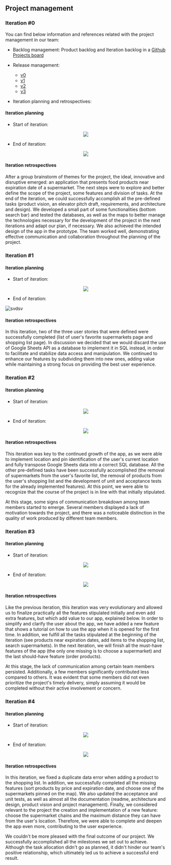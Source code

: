 ## Project management

### Iteration #0
You can find below information and references related with the project management in our team:
* Backlog management: Product backlog and Iteration backlog in a [Github Projects board](https://github.com/orgs/FEUP-LEIC-ES-2022-23/projects/34)
* Release management:
    * [v0](#)
    * [v1](https://github.com/FEUP-LEIC-ES-2022-23/2LEIC09T3/blob/main/docs/ProjectManagement.md#iteration-1)
    * [v2](https://github.com/FEUP-LEIC-ES-2022-23/2LEIC09T3/blob/main/docs/ProjectManagement.md#iteration-2)
    * [v3](https://github.com/FEUP-LEIC-ES-2022-23/2LEIC09T3/blob/main/docs/ProjectManagement.md#iteration-3)

* Iteration planning and retrospectives:

#### Iteration planning
- Start of iteration:
<p align="center" justify="center">
  <img src="https://github.com/FEUP-LEIC-ES-2022-23/2LEIC09T3/blob/main/images/start_v0.png"/>
</p>

- End of iteration:
<p align="center" justify="center">
  <img src="https://github.com/FEUP-LEIC-ES-2022-23/2LEIC09T3/blob/main/images/end_v0.png"/>
</p>


#### Iteration retrospectives

After a group brainstorm of themes for the project, the ideal, innovative and disruptive emerged: an application that presents food products near expiration date of a supermarket. The next steps were to explore and better define the scope of the project, some features and division of tasks. 
At the end of the iteration, we could successfully accomplish all the pre-defined tasks (product vision, an elevator pitch draft, requirements, and architecture and design). We developed a small part of some functionalities (bottom search bar) and tested the databases, as well as the maps to better manage the technologies necessary for the development of the project in the next iterations and adapt our plan, if necessary. We also achieved the intended design of the app in the prototype.
The team worked well, demonstrating effective communication and collaboration throughout the planning of the project.

### Iteration #1

#### Iteration planning
- Start of iteration:
<p align="center" justify="center">
  <img src="https://github.com/FEUP-LEIC-ES-2022-23/2LEIC09T3/blob/main/images/start_v1.PNG"/>
</p>

- End of iteration:

![svdsv](https://user-images.githubusercontent.com/93678161/228670025-9749de5e-87ad-436b-bcdc-e568fdbbd288.png)

#### Iteration retrospectives
In this iteration, two of the three user stories that were defined were successfully completed (list of user's favorite supermarkets page and shopping list page). In discussion we decided that we would discard the use of Google Sheets API as a database to implement it in SQL instead, in order to facilitate and stabilize data access and manipulation. 
We continued to enhance our features by subdividing them into new ones, adding value while maintaining a strong focus on providing the best user experience.

### Iteration #2

#### Iteration planning
- Start of iteration:
<p align="center" justify="center">
  <img src="https://github.com/FEUP-LEIC-ES-2022-23/2LEIC09T3/blob/main/images/start_v2.png"/>
</p>

- End of iteration:
<p align="center" justify="center">
  <img src="https://github.com/FEUP-LEIC-ES-2022-23/2LEIC09T3/blob/main/images/end_v2.png"/>
</p>

#### Iteration retrospectives
This iteration was key to the continued growth of the app, as we were able to implement location and pin identification of the user's current location and fully transpose Google Sheets data into a correct SQL database. All the other pre-defined tasks have been successfully accomplished (the removal of supermarkets from the user's favorite list, the removal of products from the user's shopping list and the development of unit and acceptance tests for the already implemented features). At this point, we were able to recognize that the course of the project is in line with that initially stipulated.

At this stage, some signs of communication breakdown among team members started to emerge. Several members displayed a lack of motivation towards the project, and there was a noticeable distinction in the quality of work produced by different team members.

### Iteration #3

#### Iteration planning
- Start of iteration:

<p align="center" justify="center">
  <img src="https://github.com/FEUP-LEIC-ES-2022-23/2LEIC09T3/blob/main/images/start_v3.png"/>
</p>

- End of iteration:
<p align="center" justify="center">
  <img src="https://github.com/FEUP-LEIC-ES-2022-23/2LEIC09T3/blob/main/images/end_v3.png"/>
</p>

#### Iteration retrospectives
Like the previous iteration, this iteration was very evolutionary and allowed us to finalize practically all the features stipulated initially and even add extra features, but which add value to our app, explained below. In order to simplify and clarify the user about the app, we have added a new feature that shows a tutorial on how to use the app when it is opened for the first time. In addition, we fulfill all the tasks stipulated at the beginning of the iteration (see products near expiration dates, add items to the shopping list, search supermarkets). In the next iteration, we will finish all the must-have features of the app (the only one missing is to choose a supermarket) and the last should-have feature (order products).

At this stage, the lack of communication among certain team members persisted. Additionally, a few members significantly contributed less compared to others. It was evident that some members did not even prioritize the project's timely delivery, simply assuming it would be completed without their active involvement or concern.


### Iteration #4

#### Iteration planning
- Start of iteration:

<p align="center" justify="center">
  <img src="https://github.com/FEUP-LEIC-ES-2022-23/2LEIC09T3/blob/main/images/start_v4.png"/>
</p>

- End of iteration:
<p align="center" justify="center">
  <img src="https://github.com/FEUP-LEIC-ES-2022-23/2LEIC09T3/blob/main/images/end_v4.png"/>
</p>

#### Iteration retrospectives
In this iteration, we fixed a duplicate data error when adding a product to the shopping list. In addition, we successfully completed
all the missing features (sort products by price and expiration date, and choose one of the supermarkets pinned on the map). We also
updated the acceptance and unit tests, as well as almost all the documentation (readme, architecture and design, product vision and
project management). Finally, we considered relevant to the project the creation and implementation of a new feature: choose the
supermarket chains and the maximum distance they can have from the user's location. Therefore, we were able to complete and deepen
the app even more, contributing to the user experience.

We couldn't be more pleased with the final outcome of our project. We successfully accomplished all the milestones we set out to achieve. Although the task allocation didn't go as planned, it didn't hinder our team's positive relationship, which ultimately led us to achieve a successful end result.